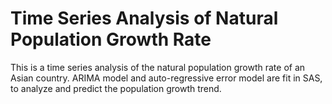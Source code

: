 # Time Series Analysis of Natural Population Growth Rate

This is a time series analysis of the natural population growth rate of an Asian country. ARIMA model and auto-regressive error model are fit in SAS, to analyze and predict the population growth trend.
